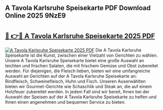 ## A Tavola Karlsruhe Speisekarte PDF Download Online 2025 9NzE9

# <h2><a href="http://gc9gky.nevu.top/?p=A+Tavola+Karlsruhe+Speisekarte">🔗 👉🔴 A Tavola Karlsruhe Speisekarte 2025 PDF</a></h2>

[![A Tavola Karlsruhe Speisekarte 2025 PDF](https://i.imgur.com/dBaPXMq.png)](http://gc9gky.nevu.top/?p=A+Tavola+Karlsruhe+Speisekarte)
Die A Tavola Karlsruhe Speisekarte ist die Kunst, zwischen einer Vielzahl von Gerichten zu wählen. Unsere A Tavola Karlsruhe Speisekarte bietet eine große Auswahl an leichten und frischen Salaten, die mit frischem Gemüse und Obst zubereitet werden. Für diejenigen, die Fleisch lieben, bieten wir eine umfangreiche Auswahl an Gerichten auf der A Tavola Karlsruhe Speisekarte an: Rindfleisch, Schweinefleisch, Huhn und Fisch. Unseren Auserwählten bieten wir Gourmet-Gerichte wie Schaschlik und Steak an, die auf einem Holzfeuer zubereitet werden. In jedem Fall sind wir bereit, Ihnen bei der Auswahl der Speisen auf der A Tavola Karlsruhe Speisekarte zu helfen und Ihnen einen angenehmen und bequemen Service zu bieten.
